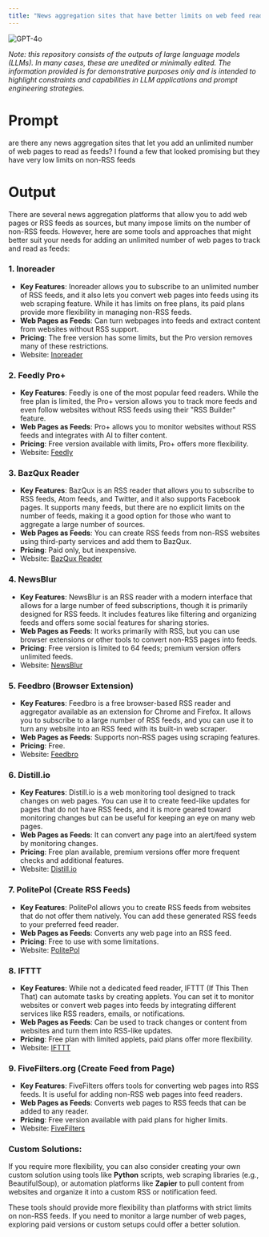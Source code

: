 ```yaml
---
title: "News aggregation sites that have better limits on web feed reading"
---
```

![GPT-4o](https://img.shields.io/badge/GPT--4o-3333FF?style=for-the-badge&logo=openai&logoColor=white)



*Note: this repository consists of the outputs of large language models (LLMs). In many cases, these are unedited or minimally edited. The information provided is for demonstrative purposes only and is intended to highlight constraints and capabilities in LLM applications and prompt engineering strategies.*


# Prompt

are there any news aggregation sites that let you add an unlimited number of web pages to read as feeds? I found a few that looked promising but they have very low limits on non-RSS feeds

# Output

There are several news aggregation platforms that allow you to add web pages or RSS feeds as sources, but many impose limits on the number of non-RSS feeds. However, here are some tools and approaches that might better suit your needs for adding an unlimited number of web pages to track and read as feeds:

### 1. **Inoreader**
   - **Key Features**: Inoreader allows you to subscribe to an unlimited number of RSS feeds, and it also lets you convert web pages into feeds using its web scraping feature. While it has limits on free plans, its paid plans provide more flexibility in managing non-RSS feeds.
   - **Web Pages as Feeds**: Can turn webpages into feeds and extract content from websites without RSS support.
   - **Pricing**: The free version has some limits, but the Pro version removes many of these restrictions.
   - Website: [Inoreader](https://www.inoreader.com/)

### 2. **Feedly Pro+**
   - **Key Features**: Feedly is one of the most popular feed readers. While the free plan is limited, the Pro+ version allows you to track more feeds and even follow websites without RSS feeds using their "RSS Builder" feature.
   - **Web Pages as Feeds**: Pro+ allows you to monitor websites without RSS feeds and integrates with AI to filter content.
   - **Pricing**: Free version available with limits, Pro+ offers more flexibility.
   - Website: [Feedly](https://feedly.com/)

### 3. **BazQux Reader**
   - **Key Features**: BazQux is an RSS reader that allows you to subscribe to RSS feeds, Atom feeds, and Twitter, and it also supports Facebook pages. It supports many feeds, but there are no explicit limits on the number of feeds, making it a good option for those who want to aggregate a large number of sources.
   - **Web Pages as Feeds**: You can create RSS feeds from non-RSS websites using third-party services and add them to BazQux.
   - **Pricing**: Paid only, but inexpensive.
   - Website: [BazQux Reader](https://bazqux.com/)

### 4. **NewsBlur**
   - **Key Features**: NewsBlur is an RSS reader with a modern interface that allows for a large number of feed subscriptions, though it is primarily designed for RSS feeds. It includes features like filtering and organizing feeds and offers some social features for sharing stories.
   - **Web Pages as Feeds**: It works primarily with RSS, but you can use browser extensions or other tools to convert non-RSS pages into feeds.
   - **Pricing**: Free version is limited to 64 feeds; premium version offers unlimited feeds.
   - Website: [NewsBlur](https://www.newsblur.com/)

### 5. **Feedbro (Browser Extension)**
   - **Key Features**: Feedbro is a free browser-based RSS reader and aggregator available as an extension for Chrome and Firefox. It allows you to subscribe to a large number of RSS feeds, and you can use it to turn any website into an RSS feed with its built-in web scraper.
   - **Web Pages as Feeds**: Supports non-RSS pages using scraping features.
   - **Pricing**: Free.
   - Website: [Feedbro](https://nodetics.com/feedbro/)

### 6. **Distill.io**
   - **Key Features**: Distill.io is a web monitoring tool designed to track changes on web pages. You can use it to create feed-like updates for pages that do not have RSS feeds, and it is more geared toward monitoring changes but can be useful for keeping an eye on many web pages.
   - **Web Pages as Feeds**: It can convert any page into an alert/feed system by monitoring changes.
   - **Pricing**: Free plan available, premium versions offer more frequent checks and additional features.
   - Website: [Distill.io](https://distill.io/)

### 7. **PolitePol (Create RSS Feeds)**
   - **Key Features**: PolitePol allows you to create RSS feeds from websites that do not offer them natively. You can add these generated RSS feeds to your preferred feed reader.
   - **Web Pages as Feeds**: Converts any web page into an RSS feed.
   - **Pricing**: Free to use with some limitations.
   - Website: [PolitePol](https://politepol.com/)

### 8. **IFTTT**
   - **Key Features**: While not a dedicated feed reader, IFTTT (If This Then That) can automate tasks by creating applets. You can set it to monitor websites or convert web pages into feeds by integrating different services like RSS readers, emails, or notifications.
   - **Web Pages as Feeds**: Can be used to track changes or content from websites and turn them into RSS-like updates.
   - **Pricing**: Free plan with limited applets, paid plans offer more flexibility.
   - Website: [IFTTT](https://ifttt.com/)

### 9. **FiveFilters.org (Create Feed from Page)**
   - **Key Features**: FiveFilters offers tools for converting web pages into RSS feeds. It is useful for adding non-RSS web pages into feed readers.
   - **Web Pages as Feeds**: Converts web pages to RSS feeds that can be added to any reader.
   - **Pricing**: Free version available with paid plans for higher limits.
   - Website: [FiveFilters](https://createfeed.fivefilters.org/)

### Custom Solutions:
If you require more flexibility, you can also consider creating your own custom solution using tools like **Python** scripts, web scraping libraries (e.g., BeautifulSoup), or automation platforms like **Zapier** to pull content from websites and organize it into a custom RSS or notification feed.

These tools should provide more flexibility than platforms with strict limits on non-RSS feeds. If you need to monitor a large number of web pages, exploring paid versions or custom setups could offer a better solution.